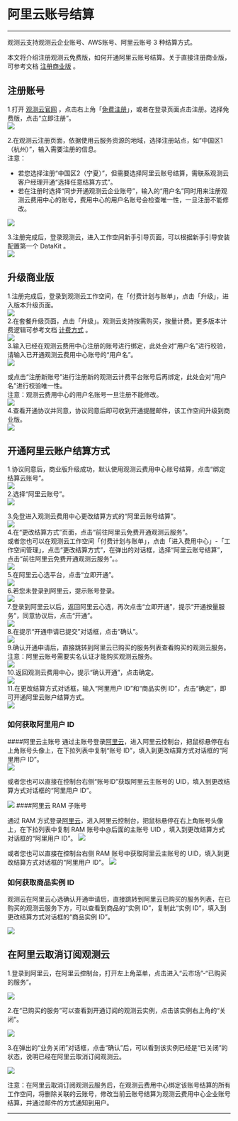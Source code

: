 # 阿里云账号结算
---


观测云支持观测云企业账号、AWS账号、阿里云账号 3 种结算方式。

本文将介绍注册观测云免费版，如何开通阿里云账号结算。关于直接注册商业版，可参考文档 [注册商业版](../../billing/commercial-version.md) 。


## 注册账号

1.打开 [观测云官网](https://www.guance.com/) ，点击右上角「[免费注册](https://auth.guance.com/register)」，或者在登录页面点击注册。选择免费版，点击“立即注册”。<br />![](../img/11.account_center_1.png)

2.在观测云注册页面，依据使用云服务资源的地域，选择注册站点，如“中国区1（杭州）”，输入需要注册的信息。<br />注意：

- 若您选择注册“中国区2（宁夏）”，但需要选择阿里云账号结算，需联系观测云客户经理开通“选择任意结算方式”。
- 若在注册时选择“同步开通观测云企业账号”，输入的“用户名”同时用来注册观测云费用中心的账号，费用中心的用户名账号会检查唯一性，一旦注册不能修改。

![](../img/11.account_center_2.2.png)

3.注册完成后，登录观测云，进入工作空间新手引导页面，可以根据新手引导安装配置第一个 DataKit 。<br />![](../img/2.register_5.png)


## 升级商业版

1.注册完成后，登录到观测云工作空间，在「付费计划与账单」，点击「升级」，进入版本升级页面。<br />![](../img/5.update_3.png)<br />2.在套餐升级页面，点击「升级」。观测云支持按需购买，按量计费。更多版本计费逻辑可参考文档 [计费方式](../../billing/billing-method.md) 。<br />![](../img/8.upgrade_11.png)<br />3.输入已经在观测云费用中心注册的账号进行绑定，此处会对“用户名”进行校验，请输入已开通观测云费用中心账号的“用户名”。<br />![](../img/8.upgrade_12.png)

或点击“注册新账号”进行注册新的观测云计费平台账号后再绑定，此处会对“用户名”进行校验唯一性。<br />注意：观测云费用中心的用户名账号一旦注册不能修改。<br />![](../img/8.upgrade_13.png)<br />4.查看开通协议并同意，协议同意后即可收到开通提醒邮件，该工作空间升级到商业版。<br />![](../img/8.upgrade_14.png)

## 开通阿里云账户结算方式

1.协议同意后，商业版升级成功，默认使用观测云费用中心账号结算，点击“绑定结算云账号”。<br />![](../img/8.upgrade_15.png)<br />2.选择“阿里云账号”。<br />![](../img/8.upgrade_16.png)

3.免登进入观测云费用中心更改结算方式的“阿里云账号结算”。<br />![](../img/10.account_10.png)<br />4.在“更改结算方式”页面，点击“前往阿里云免费开通观测云服务”。<br />或者您也可以在观测云工作空间「付费计划与账单」，点击「进入费用中心」-「工作空间管理」，点击“更改结算方式”，在弹出的对话框，选择“阿里云账号结算”，点击“前往阿里云免费开通观测云服务”。。<br />![](../img/6.aliyun_4.1.png)<br />5.在阿里云心选平台，点击“立即开通”。<br />![](../img/6.aliyun_6.png)<br />6.若您未登录到阿里云，提示账号登录。<br />![](../img/6.aliyun_7.png)<br />7.登录到阿里云以后，返回阿里云心选，再次点击“立即开通”，提示“开通按量服务”，同意协议后，点击“开通”。<br />![](../img/6.aliyun_9.png)<br />8.在提示“开通申请已提交”对话框，点击“确认”。<br />![](../img/6.aliyun_10.png)<br />9.确认开通申请后，直接跳转到阿里云已购买的服务列表查看购买的观测云服务。<br />注意：阿里云账号需要实名认证才能购买观测云服务。<br />![](../img/6.aliyun_13.png)<br />10.返回观测云费用中心，提示“确认开通”，点击确定。<br />![](../img/6.aliyun_12.png)<br />11.在更改结算方式对话框，输入“阿里用户 ID”和“商品实例 ID”，点击“确定”，即可开通阿里云账户结算方式。<br />![](../img/10.account_10.png)


### 如何获取阿里用户 ID

####阿里云主账号
通过主账号登录[阿里云](https://www.aliyun.com)，进入阿里云控制台，把鼠标悬停在右上角账号头像上，在下拉列表中复制“账号 ID”，填入到更改结算方式对话框的“阿里用户 ID”。<br />![](../img/6.aliyun_2.png)

或者您也可以直接在控制台右侧“账号ID”获取阿里云主账号的 UID，填入到更改结算方式对话框的“阿里用户 ID”。

![](../img/20.aliyun_1.png)
####阿里云 RAM 子账号

通过 RAM 方式登录[阿里云](https://www.aliyun.com)，进入阿里云控制台，把鼠标悬停在右上角账号头像上，在下拉列表中复制 RAM 账号中@后面的主账号 UID ，填入到更改结算方式对话框的“阿里用户 ID”。
![](../img/20.aliyun_3.png)

或者您也可以直接在控制台右侧 RAM 账号中获取阿里云主账号的 UID，填入到更改结算方式对话框的“阿里用户 ID”。
![](../img/20.aliyun_2.png)

### 如何获取商品实例 ID

观测云在阿里云心选确认开通申请后，直接跳转到阿里云已购买的服务列表，在已购买的观测云服务下方，可以查看到商品的“实例 ID”，复制此“实例 ID”，填入到更改结算方式对话框的“商品实例 ID”。

![](../img/6.aliyun_13.1.png)

## 在阿里云取消订阅观测云

1.登录到阿里云，在阿里云控制台，打开左上角菜单，点击进入“云市场”-“已购买的服务”。

![](../img/1.aliyun_cancel_1.png)

2.在“已购买的服务”可以查看到开通订阅的观测云实例，点击该实例右上角的“关闭”。

![](../img/1.aliyun_cancel_2.png)

3.在弹出的“业务关闭”对话框，点击“确认”后，可以看到该实例已经是“已关闭”的状态，说明已经在阿里云取消订阅观测云。

![](../img/1.aliyun_cancel_3.png)

注意：在阿里云取消订阅观测云服务后，在观测云费用中心绑定该账号结算的所有工作空间，将删除关联的云账号，修改当前云账号结算为观测云费用中心企业账号结算，并通过邮件的方式通知到用户。

---



